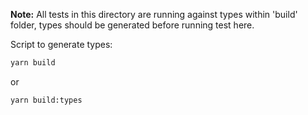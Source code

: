 **Note:** All tests in this directory are running against types within 'build' folder, types should be generated before running test here.

Script to generate types:

```bash
yarn build
```

or

```bash
yarn build:types
```
